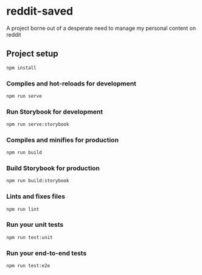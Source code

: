 # reddit-saved

 A project borne out of a desperate need to manage my personal content on reddit

## Project setup

```bash
npm install
```

### Compiles and hot-reloads for development

```bash
npm run serve
```

### Run Storybook for development

```bash
npm run serve:storybook
```

### Compiles and minifies for production

```bash
npm run build
```

### Build Storybook for production

```bash
npm run build:storybook
```

### Lints and fixes files

```bash
npm run lint
```

### Run your unit tests

```bash
npm run test:unit
```

### Run your end-to-end tests

```bash
npm run test:e2e
```

